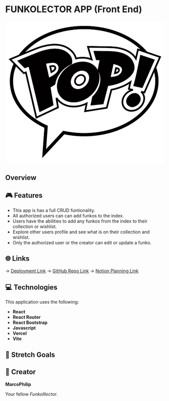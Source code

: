 # FUNKOLECTOR APP (Front End)

![Funko Logo](/public/pop-logo.jpeg)

## Overview



## 🎮 Features

* This app is has a full CRUD funtionality.
* All authorized users can can add funkos to the index.
* Users have the abilities to add any funkos from the index to their collection or wishlist.
* Explore other users profile and see what is on their collection and wishlist.
* Only the authorized user or the creator can edit or update a funko.

## 🌐 Links
→ [Deployment Link](https://react-funkollector-front-end.vercel.app/)
→ [GitHub Repo Link](https://github.com/MarcoPhilip/express-api-funkollector)
→ [Notion Planning Link](https://www.notion.so/1faed4d6f92d80a2b4bfc21a7d8b9f3b?v=1faed4d6f92d801681de000c53fa04cb&source=copy_link)

## 💻 Technologies

This application uses the following:

- **React**
- **React Router** 
- **React Bootstrap** 
- **Javascript** 
- **Vercel** 
- **Vite** 


## 🔮 Stretch Goals



## 🎨 Creator

**MarcoPhilip**

Your fellow *Funkolllector*.